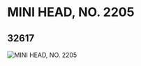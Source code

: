 # MINI HEAD, NO. 2205
## 32617
![MINI HEAD, NO. 2205](https://lc-www-live-s.legocdn.com/media/bricks/5/2/6182289.jpg)